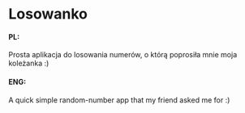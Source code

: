 # Losowanko
#### PL:
Prosta aplikacja do losowania numerów, o którą poprosiła mnie moja koleżanka :)

#### ENG:
A quick simple random-number app that my friend asked me for :)
